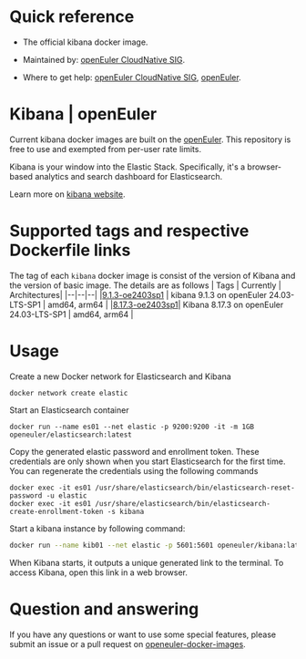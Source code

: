 # Quick reference

- The official kibana docker image.

- Maintained by: [openEuler CloudNative SIG](https://gitee.com/openeuler/cloudnative).

- Where to get help: [openEuler CloudNative SIG](https://gitee.com/openeuler/cloudnative), [openEuler](https://gitee.com/openeuler/community).
# Kibana | openEuler
Current kibana docker images are built on the [openEuler](https://repo.openeuler.org/). This repository is free to use and exempted from per-user rate limits.

Kibana is your window into the Elastic Stack. Specifically, it's a browser-based analytics and search dashboard for Elasticsearch.

Learn more on [kibana website](https://www.elastic.co/products/kibana).

# Supported tags and respective Dockerfile links
The tag of each `kibana` docker image is consist of the version of Kibana and the version of basic image. The details are as follows
| Tags | Currently |  Architectures|
|--|--|--|
|[9.1.3-oe2403sp1](https://gitee.com/openeuler/openeuler-docker-images/blob/master/Bigdata/kibana/9.1.3/24.03-lts-sp1/Dockerfile) | kibana 9.1.3 on openEuler 24.03-LTS-SP1 | amd64, arm64 |
|[8.17.3-oe2403sp1](https://gitee.com/openeuler/openeuler-docker-images/blob/master/Bigdata/kibana/8.17.3/24.03-lts-sp1/Dockerfile)| Kibana 8.17.3 on openEuler 24.03-LTS-SP1 | amd64, arm64 |

# Usage

Create a new Docker network for Elasticsearch and Kibana
```
docker network create elastic
```

Start an Elasticsearch container
```
docker run --name es01 --net elastic -p 9200:9200 -it -m 1GB openeuler/elasticsearch:latest
```
Copy the generated elastic password and enrollment token. These credentials are only shown when you start Elasticsearch for the first time. You can regenerate the credentials using the following commands
```
docker exec -it es01 /usr/share/elasticsearch/bin/elasticsearch-reset-password -u elastic
docker exec -it es01 /usr/share/elasticsearch/bin/elasticsearch-create-enrollment-token -s kibana
```

Start a kibana instance by following command:
```bash
docker run --name kib01 --net elastic -p 5601:5601 openeuler/kibana:latest
```
When Kibana starts, it outputs a unique generated link to the terminal. To access Kibana, open this link in a web browser.

# Question and answering
If you have any questions or want to use some special features, please submit an issue or a pull request on [openeuler-docker-images](https://gitee.com/openeuler/openeuler-docker-images).